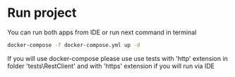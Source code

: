 # Run project
You can run both apps from IDE or run next command in terminal
```sh
docker-compose -f docker-compose.yml up -d
```
If you will use docker-compose please use use tests with 'http' extension in folder 'tests\RestClient' and with 'https' extension if you will run via IDE